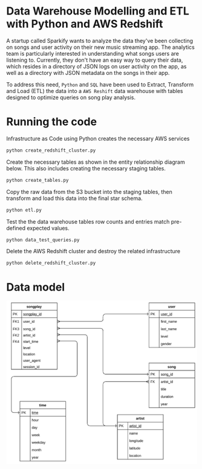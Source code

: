 # Data Warehouse Modelling and ETL with Python and AWS Redshift

A startup called Sparkify wants to analyze the data they've been collecting on songs and user activity on their new music streaming app. The analytics team is particularly interested in understanding what songs users are listening to. Currently, they don't have an easy way to query their data, which resides in a directory of JSON logs on user activity on the app, as well as a directory with JSON metadata on the songs in their app. 

To address this need, `Python` and `SQL` have been used to Extract, Transform and Load (ETL) the data into a `AWS Reshift` data warehouse with tables designed to optimize queries on song play analysis. 

# Running the code

Infrastructure as Code using Python creates the necessary AWS services
```bash
python create_redshift_cluster.py
``` 

Create the necessary tables as shown in the entity relationship diagram below. This also includes creating the necessary staging tables.
```bash
python create_tables.py
``` 

Copy the raw data from the S3 bucket into the staging tables, then transform and load this data into the final star schema.
```bash
python etl.py
``` 

Test the the data warehouse tables row counts and entries match pre-defined expected values.
```bash
python data_test_queries.py
``` 

Delete the AWS Redshift cluster and destroy the related infrastructure
```bash
python delete_redshift_cluster.py
``` 

# Data model
![Data Model](Data_Model.png)
